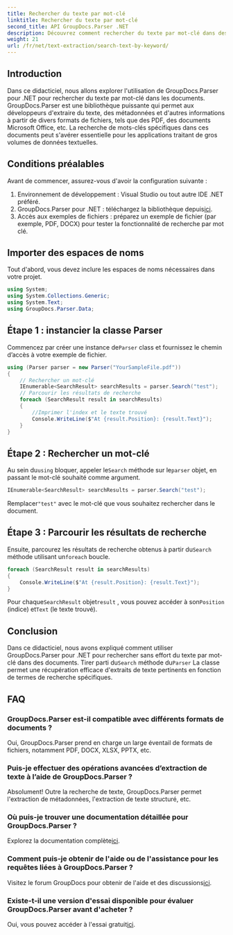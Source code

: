 ```yaml
---
title: Rechercher du texte par mot-clé
linktitle: Rechercher du texte par mot-clé
second_title: API GroupDocs.Parser .NET
description: Découvrez comment rechercher du texte par mot-clé dans des documents à l'aide de GroupDocs.Parser pour .NET. Extrayez efficacement et facilement le contenu pertinent.
weight: 21
url: /fr/net/text-extraction/search-text-by-keyword/
---
```

## Introduction
Dans ce didacticiel, nous allons explorer l'utilisation de GroupDocs.Parser pour .NET pour rechercher du texte par mot-clé dans les documents. GroupDocs.Parser est une bibliothèque puissante qui permet aux développeurs d'extraire du texte, des métadonnées et d'autres informations à partir de divers formats de fichiers, tels que des PDF, des documents Microsoft Office, etc. La recherche de mots-clés spécifiques dans ces documents peut s'avérer essentielle pour les applications traitant de gros volumes de données textuelles.
## Conditions préalables
Avant de commencer, assurez-vous d'avoir la configuration suivante :
1. Environnement de développement : Visual Studio ou tout autre IDE .NET préféré.
2.  GroupDocs.Parser pour .NET : téléchargez la bibliothèque depuis[ici](https://releases.groupdocs.com/parser/net/).
3. Accès aux exemples de fichiers : préparez un exemple de fichier (par exemple, PDF, DOCX) pour tester la fonctionnalité de recherche par mot clé.

## Importer des espaces de noms
Tout d'abord, vous devez inclure les espaces de noms nécessaires dans votre projet.
```csharp
using System;
using System.Collections.Generic;
using System.Text;
using GroupDocs.Parser.Data;
```
## Étape 1 : instancier la classe Parser
 Commencez par créer une instance de`Parser` class et fournissez le chemin d’accès à votre exemple de fichier.
```csharp
using (Parser parser = new Parser("YourSampleFile.pdf"))
{
    // Rechercher un mot-clé
    IEnumerable<SearchResult> searchResults = parser.Search("test");
    // Parcourir les résultats de recherche
    foreach (SearchResult result in searchResults)
    {
        //Imprimer l'index et le texte trouvé
        Console.WriteLine($"At {result.Position}: {result.Text}");
    }
}
```
## Étape 2 : Rechercher un mot-clé
 Au sein du`using` bloquer, appeler le`Search` méthode sur le`parser` objet, en passant le mot-clé souhaité comme argument.
```csharp
IEnumerable<SearchResult> searchResults = parser.Search("test");
```
 Remplacer`"test"` avec le mot-clé que vous souhaitez rechercher dans le document.
## Étape 3 : Parcourir les résultats de recherche
 Ensuite, parcourez les résultats de recherche obtenus à partir du`Search` méthode utilisant un`foreach` boucle.
```csharp
foreach (SearchResult result in searchResults)
{
    Console.WriteLine($"At {result.Position}: {result.Text}");
}
```
 Pour chaque`SearchResult` objet`result` , vous pouvez accéder à son`Position` (indice) et`Text` (le texte trouvé).

## Conclusion
 Dans ce didacticiel, nous avons expliqué comment utiliser GroupDocs.Parser pour .NET pour rechercher sans effort du texte par mot-clé dans des documents. Tirer parti du`Search` méthode du`Parser` La classe permet une récupération efficace d'extraits de texte pertinents en fonction de termes de recherche spécifiques.

## FAQ
### GroupDocs.Parser est-il compatible avec différents formats de documents ?
Oui, GroupDocs.Parser prend en charge un large éventail de formats de fichiers, notamment PDF, DOCX, XLSX, PPTX, etc.
### Puis-je effectuer des opérations avancées d’extraction de texte à l’aide de GroupDocs.Parser ?
Absolument! Outre la recherche de texte, GroupDocs.Parser permet l'extraction de métadonnées, l'extraction de texte structuré, etc.
### Où puis-je trouver une documentation détaillée pour GroupDocs.Parser ?
Explorez la documentation complète[ici](https://tutorials.groupdocs.com/parser/net/).
### Comment puis-je obtenir de l'aide ou de l'assistance pour les requêtes liées à GroupDocs.Parser ?
 Visitez le forum GroupDocs pour obtenir de l'aide et des discussions[ici](https://forum.groupdocs.com/c/parser/17).
### Existe-t-il une version d'essai disponible pour évaluer GroupDocs.Parser avant d'acheter ?
 Oui, vous pouvez accéder à l'essai gratuit[ici](https://releases.groupdocs.com/).